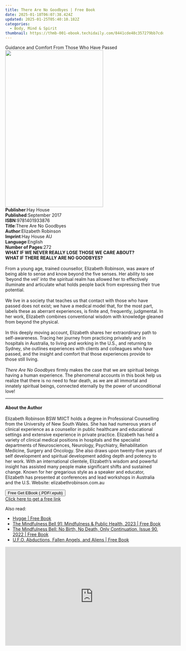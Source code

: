 ```yaml
---
title: There Are No Goodbyes | Free Book
date: 2025-01-18T06:07:38.424Z
updated: 2025-01-25T05:40:10.182Z
categories:
  - Body, Mind & Spirit
thumbnail: https://thmb-001-ebook.techidaily.com/8441cde48c357279bb7cddbdf9f3f94f03ea6ed4833ad47e64bfe8f39b689da6.jpg
---
```

<main id="book-container">
  <div class="flex flex-col">
    <div class="book-brief flex-1 py-6 px-4 sm:p-6 md:py-10 md:px-8">
      <!-- brief-->
      <div class="book-brief-main">
        Guidance and Comfort From Those Who Have Passed
      </div>
    </div>
    <div
      class="book-meta-info flex-1 grid gap-4 col-start-1 col-end-3 row-start-1 sm:mb-6 sm:grid-cols-4 lg:gap-6 lg:col-start-2 lg:row-end-6 lg:row-span-6 lg:mb-0"
    >
      <div
        class="book-meta-info-left place-content-center mt-4 p-4 text-sm leading-6 col-start-2 col-span-2 dark:text-slate-400"
      >
        <img
          class="w-full h-500 object-cover rounded-lg sm:h-255 sm:col-span-2 lg:col-span-full"
          src="https://img-001-ebook.techidaily.com/5625b3837903dc4ab4d583fb1b13f4c250b4773716c932958584e32ce3dea012.jpg"
          alt=""
          width="312"
          height="500"
        />
      </div>
      <div
        class="book-meta-info-right mt-2 col-start-1 row-start-2 col-span-3 self-center"
      >
        <!-- meta data  -->
        <div class="flex flex-col px-4 md:px-8">
          <div class="flex-1">
            <strong>Publisher</strong>:<span class="px-2">Hay House</span>
          </div>
          <div class="flex-1">
            <strong>Published</strong>:<span class="px-2">September 2017</span>
          </div>
          <div class="flex-1">
            <strong>ISBN</strong>:<span class="px-2">9781401933876</span>
          </div>
          <div class="flex-1">
            <strong>Title</strong>:<span class="px-2"
              >There Are No Goodbyes</span
            >
          </div>
          <div class="flex-1">
            <strong>Author</strong>:<span class="px-2">Elizabeth Robinson</span>
          </div>
          <div class="flex-1">
            <strong>Imprint</strong>:<span class="px-2">Hay House AU</span>
          </div>
          <div class="flex-1">
            <strong>Language</strong>:<span class="px-2">English</span>
          </div>
          <div class="flex-1">
            <strong>Number of Pages</strong>:<span class="px-2">272</span>
          </div>
        </div>
      </div>
    </div>
    <div class="book-description flex-1 py-6 px-4 sm:p-6 md:py-10 md:px-8">
      <div class="book-description-main">
        <div accordion-content="" id="description">
          <b
            >WHAT IF WE NEVER REALLY LOSE THOSE WE CARE ABOUT?<br />WHAT IF
            THERE REALLY ARE NO GOODBYES?</b
          ><br /><br />From a young age, trained counsellor, Elizabeth Robinson,
          was aware of being able to sense and know beyond the five senses. Her
          ability to see ‘beyond the veil’ into the spiritual realm has allowed
          her to effectively illuminate and articulate what holds people back
          from expressing their true potential.<br /><br />We live in a society
          that teaches us that contact with those who have passed does not
          exist; we have a medical model that, for the most part, labels these
          as aberrant experiences, is finite and, frequently, judgmental. In her
          work, Elizabeth combines conventional wisdom with knowledge gleaned
          from beyond the physical.<br /><br />In this deeply moving account,
          Elizabeth shares her extraordinary path to self-awareness. Tracing her
          journey from practicing privately and in hospitals in Australia, to
          living and working in the U.S., and returning to Sydney, she outlines
          experiences with clients and colleagues who have passed, and the
          insight and comfort that those experiences provide to those still
          living.<br /><br /><i>There Are No Goodbyes</i> firmly makes the case
          that we are spiritual beings having a human experience. The phenomenal
          accounts in this book help us realize that there is no need to fear
          death, as we are all immortal and innately spiritual beings, connected
          eternally by the power of unconditional love!
        </div>
        <div class="accordion-fader"></div>
      </div>
    </div>
    <div class="book-excerpts flex-1 py-6 px-4 sm:p-6 md:py-10 md:px-8">
      <!-- excerpts-->
      <div class="book-excerpts-main">
        <hr />
        <h4 class="placeholder placeholder-heading">
          <span>About the Author</span>
        </h4>
        <p>
          Elizabeth Robinson BSW MIICT holds a degree in Professional
          Counselling from the University of New South Wales. She has had
          numerous years of clinical experience as a counsellor in public
          healthcare and educational settings and extensive experience in
          private practice. Elizabeth has held a variety of clinical medical
          positions in hospitals and the specialist departments of
          Neurosciences, Neurology, Psychiatry, Rehabilitation Medicine, Surgery
          and Oncology. She also draws upon twenty-five years of self
          development and spiritual development adding depth and potency to her
          work. With an international clientele, Elizabeth’s wisdom and powerful
          insight has assisted many people make significant shifts and sustained
          change. Known for her gregarious style as a speaker and educator,
          Elizabeth has presented at conferences and lead workshops in Australia
          and the U.S. Website: elizabethrobinson.com.au
        </p>
      </div>
    </div>
    <div
      class="book-about-author flex-1 py-6 px-4 sm:p-6 md:py-10 md:px-8"
    ></div>
    <div class="book-free-get flex-1 py-6 px-4 sm:p-6 md:py-10 md:px-8">
      <button
        id="btn-free-get"
        class="bg-blue-500 hover:bg-blue-700 text-white font-bold py-2 px-4 rounded"
      >
        Free Get EBook (.PDF/.epub)
      </button>
      <div id="countdown-display" class="px-2 text-lg mt-2"></div>
      <a
        id="free-link"
        class="hidden bg-blue-500 hover:bg-blue-700 text-white font-bold py-2 px-4 rounded"
        href="https://www.ebooks.com/en-us/book/96321063/there-are-no-goodbyes/elizabeth-robinson/"
        target="_blank"
        >Click here to get a free link</a
      >
    </div>
    <script>
      let countdownTime = 0;
      let countdownInterval = null;
      document
        .getElementById('btn-free-get')
        .addEventListener('click', startCountdown);
      function startCountdown() {
        countdownTime = new Date().getTime() + 60000 * 3;
        countdownInterval = setInterval(updateCountdown, 1000);
        document.getElementById('btn-free-get').disabled = true;
        document
          .getElementById('btn-free-get')
          .classList.add('bg-gray-500', 'cursor-not-allowed');
      }
      function updateCountdown() {
        let currentTime = new Date().getTime();
        let timeLeft = countdownTime - currentTime;
        let secondsLeft = Math.floor(timeLeft / 1000);
        document.getElementById('countdown-display').innerHTML =
          `Remaining time: ${secondsLeft} seconds.`;
        if (secondsLeft <= 0) {
          clearInterval(countdownInterval);
          document.getElementById('btn-free-get').classList.add('hidden');
          document.getElementById('free-link').classList.remove('hidden');
          document.getElementById('countdown-display').innerHTML = '';
        }
      }
    </script>
  </div>
</main>

<ins class="adsbygoogle"
      style="display:block"
      data-ad-client="ca-pub-7571918770474297"
      data-ad-slot="8358498916"
      data-ad-format="auto"
      data-full-width-responsive="true"></ins>
    

<span class="atpl-alsoreadstyle">Also read:</span>
<div><ul>
<li><a href="https://novels-ebooks.techidaily.com/210689235-9788293791713-hygge/"><u>Hygge | Free Book</u></a></li>
<li><a href="https://novels-ebooks.techidaily.com/210689301-9781952692543-the-mindfulness-bell-91-mindfulness-public-health-2023/"><u>The Mindfulness Bell 91: Mindfulness & Public Health, 2023 | Free Book</u></a></li>
<li><a href="https://novels-ebooks.techidaily.com/210689299-9781952692505-the-mindfulness-bell-no-birth-no-death-only-continuation-issue-90-2022/"><u>The Mindfulness Bell: No Birth, No Death, Only Continuation, Issue 90, 2022 | Free Book</u></a></li>
<li><a href="https://novels-ebooks.techidaily.com/210689216-9781638856931-ufo-abductions-fallen-angels-and-aliens/"><u>U.F.O. Abductions, Fallen Angels, and Aliens | Free Book</u></a></li>
</ul></div>

<!-- affiliate ads begin -->
<iframe width="560" height="315" src="https://www.youtube.com/embed/4qA2pGQ5qmw?si=1mAA9WTi2Z5F7n6s" title="YouTube video player" frameborder="0" allow="accelerometer; autoplay; clipboard-write; encrypted-media; gyroscope; picture-in-picture; web-share" referrerpolicy="strict-origin-when-cross-origin" allowfullscreen></iframe>
<!-- affiliate ads end -->

